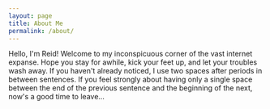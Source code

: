 ```yaml
---
layout: page
title: About Me
permalink: /about/
---
```


Hello, I'm Reid!  Welcome to my inconspicuous corner of the vast internet expanse.  Hope you stay for awhile, kick your feet up, and let your troubles wash away. 
	If you haven't already noticed, I use two spaces after periods in between sentences.  If you feel strongly about having only a single space between the end of the previous sentence and the beginning of the next, now's a good time to leave...
<!--stackedit_data:
eyJoaXN0b3J5IjpbODM1MzE5ODgxLC00ODQwNzIyMDhdfQ==
-->